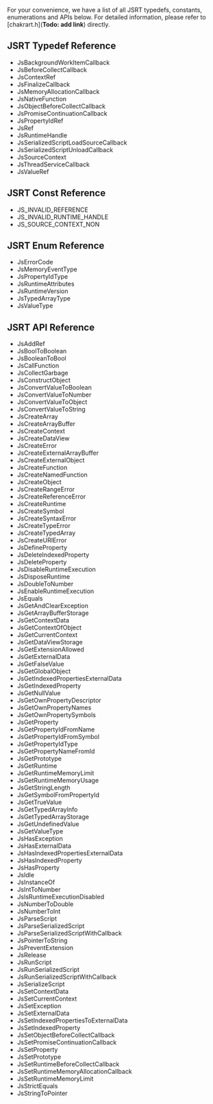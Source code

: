 For your convenience, we have a list of all JSRT typedefs, constants, enumerations and APIs below. For detailed information, please refer to [chakrart.h](**Todo: add link**) directly.

## JSRT Typedef Reference
* JsBackgroundWorkItemCallback
* JsBeforeCollectCallback
* JsContextRef
* JsFinalizeCallback
* JsMemoryAllocationCallback
* JsNativeFunction
* JsObjectBeforeCollectCallback
* JsPromiseContinuationCallback
* JsPropertyIdRef
* JsRef
* JsRuntimeHandle
* JsSerializedScriptLoadSourceCallback
* JsSerializedScriptUnloadCallback
* JsSourceContext
* JsThreadServiceCallback
* JsValueRef

## JSRT Const Reference
* JS_INVALID_REFERENCE
* JS_INVALID_RUNTIME_HANDLE
* JS_SOURCE_CONTEXT_NON
 
## JSRT Enum Reference
* JsErrorCode
* JsMemoryEventType
* JsPropertyIdType
* JsRuntimeAttributes
* JsRuntimeVersion
* JsTypedArrayType
* JsValueType
 
## JSRT API Reference
* JsAddRef
* JsBoolToBoolean
* JsBooleanToBool
* JsCallFunction
* JsCollectGarbage
* JsConstructObject
* JsConvertValueToBoolean
* JsConvertValueToNumber
* JsConvertValueToObject
* JsConvertValueToString
* JsCreateArray
* JsCreateArrayBuffer
* JsCreateContext
* JsCreateDataView
* JsCreateError
* JsCreateExternalArrayBuffer
* JsCreateExternalObject
* JsCreateFunction
* JsCreateNamedFunction
* JsCreateObject
* JsCreateRangeError
* JsCreateReferenceError
* JsCreateRuntime
* JsCreateSymbol
* JsCreateSyntaxError
* JsCreateTypeError
* JsCreateTypedArray
* JsCreateURIError
* JsDefineProperty
* JsDeleteIndexedProperty
* JsDeleteProperty
* JsDisableRuntimeExecution
* JsDisposeRuntime
* JsDoubleToNumber
* JsEnableRuntimeExecution
* JsEquals
* JsGetAndClearException
* JsGetArrayBufferStorage
* JsGetContextData
* JsGetContextOfObject
* JsGetCurrentContext
* JsGetDataViewStorage
* JsGetExtensionAllowed
* JsGetExternalData
* JsGetFalseValue
* JsGetGlobalObject
* JsGetIndexedPropertiesExternalData
* JsGetIndexedProperty
* JsGetNullValue
* JsGetOwnPropertyDescriptor
* JsGetOwnPropertyNames
* JsGetOwnPropertySymbols
* JsGetProperty
* JsGetPropertyIdFromName
* JsGetPropertyIdFromSymbol
* JsGetPropertyIdType
* JsGetPropertyNameFromId
* JsGetPrototype
* JsGetRuntime
* JsGetRuntimeMemoryLimit
* JsGetRuntimeMemoryUsage
* JsGetStringLength
* JsGetSymbolFromPropertyId
* JsGetTrueValue
* JsGetTypedArrayInfo
* JsGetTypedArrayStorage
* JsGetUndefinedValue
* JsGetValueType
* JsHasException
* JsHasExternalData
* JsHasIndexedPropertiesExternalData
* JsHasIndexedProperty
* JsHasProperty
* JsIdle
* JsInstanceOf
* JsIntToNumber
* JsIsRuntimeExecutionDisabled
* JsNumberToDouble
* JsNumberToInt
* JsParseScript
* JsParseSerializedScript
* JsParseSerializedScriptWithCallback
* JsPointerToString
* JsPreventExtension
* JsRelease
* JsRunScript
* JsRunSerializedScript
* JsRunSerializedScriptWithCallback
* JsSerializeScript
* JsSetContextData
* JsSetCurrentContext
* JsSetException
* JsSetExternalData
* JsSetIndexedPropertiesToExternalData
* JsSetIndexedProperty
* JsSetObjectBeforeCollectCallback
* JsSetPromiseContinuationCallback
* JsSetProperty
* JsSetPrototype
* JsSetRuntimeBeforeCollectCallback
* JsSetRuntimeMemoryAllocationCallback
* JsSetRuntimeMemoryLimit
* JsStrictEquals
* JsStringToPointer